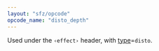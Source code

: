 ```yaml
---
layout: "sfz/opcode"
opcode_name: "disto_depth"
---
```

Used under the `‹effect›` header, with [type]=`disto`.


[type]: type#disto
